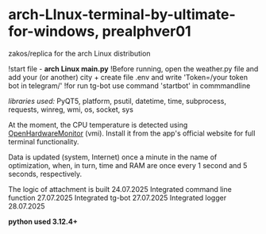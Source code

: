 
# arch-LInux-terminal-by-ultimate-for-windows, prealphver01

zakos/replica for the arch Linux distribution

!start file - **arch Linux main.py**
!Before running, open the weather.py file and add your (or another) city + create file .env and write 'Token=/your token bot in telegram/'
!for run tg-bot use command 'startbot' in commmandline

  
*libraries used:* PyQT5, platform, psutil, datetime, time, subprocess, requests, winreg, wmi, os, socket,  sys

At the moment, the CPU temperature is detected using [OpenHardwareMonitor](https://openhardwaremonitor.org/) (vmi). Install it from the app's official website for full terminal functionality.

Data is updated (system, Internet) once a minute in the name of optimization, when, in turn, time and RAM are once every 1 second and 5 seconds, respectively.

The logic of attachment is built 24.07.2025
Integrated command line function 27.07.2025
Integrated tg-bot 27.07.2025
Integrated logger 28.07.2025

**python used 3.12.4+**
